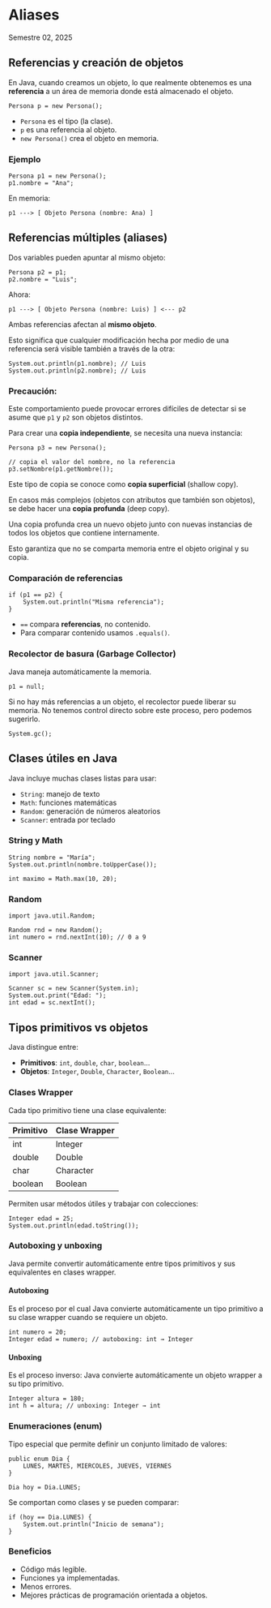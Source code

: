 # Aliases
Semestre 02, 2025



## Referencias y creación de objetos


En Java, cuando creamos un objeto, lo que realmente obtenemos es una **referencia** a un área de memoria donde está almacenado el objeto.


```java[]
Persona p = new Persona();
```

* `Persona` es el tipo (la clase).
* `p` es una referencia al objeto.
* `new Persona()` crea el objeto en memoria.


### Ejemplo

```java[]
Persona p1 = new Persona();
p1.nombre = "Ana";
```

En memoria:

```
p1 ---> [ Objeto Persona (nombre: Ana) ]
```



## Referencias múltiples (aliases)


Dos variables pueden apuntar al mismo objeto:

```java[]
Persona p2 = p1;
p2.nombre = "Luis";
```

Ahora:

```
p1 ---> [ Objeto Persona (nombre: Luis) ] <--- p2
```

Ambas referencias afectan al **mismo objeto**.


Esto significa que cualquier modificación hecha por medio de una referencia será visible también a través de la otra:

```java[]
System.out.println(p1.nombre); // Luis
System.out.println(p2.nombre); // Luis
```


### Precaución:

Este comportamiento puede provocar errores difíciles de detectar si se asume que `p1` y `p2` son objetos distintos.


Para crear una **copia independiente**, se necesita una nueva instancia:

```java[]
Persona p3 = new Persona();

// copia el valor del nombre, no la referencia
p3.setNombre(p1.getNombre());
```

Este tipo de copia se conoce como **copia superficial** (shallow copy).


En casos más complejos (objetos con atributos que también son objetos), se debe hacer una **copia profunda** (deep copy).


Una copia profunda crea un nuevo objeto junto con nuevas instancias de todos los objetos que contiene internamente.


Esto garantiza que no se comparta memoria entre el objeto original y su copia.


### Comparación de referencias

```java[]
if (p1 == p2) {
    System.out.println("Misma referencia");
}
```

* `==` compara **referencias**, no contenido.
* Para comparar contenido usamos `.equals()`.


### Recolector de basura (Garbage Collector)

Java maneja automáticamente la memoria.

```java[]
p1 = null;
```


Si no hay más referencias a un objeto, el recolector puede liberar su memoria. No tenemos control directo sobre este proceso, pero podemos sugerirlo.

```java[]
System.gc();
```



## Clases útiles en Java


Java incluye muchas clases listas para usar:

* `String`: manejo de texto
* `Math`: funciones matemáticas
* `Random`: generación de números aleatorios
* `Scanner`: entrada por teclado


### String y Math

```java[]
String nombre = "María";
System.out.println(nombre.toUpperCase());

int maximo = Math.max(10, 20);
```


### Random

```java[]
import java.util.Random;

Random rnd = new Random();
int numero = rnd.nextInt(10); // 0 a 9
```


### Scanner

```java[]
import java.util.Scanner;

Scanner sc = new Scanner(System.in);
System.out.print("Edad: ");
int edad = sc.nextInt();
```



## Tipos primitivos vs objetos


Java distingue entre:

* **Primitivos**: `int`, `double`, `char`, `boolean`...
* **Objetos**: `Integer`, `Double`, `Character`, `Boolean`...


### Clases Wrapper

Cada tipo primitivo tiene una clase equivalente:

| Primitivo | Clase Wrapper |
| --------- | ------------- |
| int       | Integer       |
| double    | Double        |
| char      | Character     |
| boolean   | Boolean       |


Permiten usar métodos útiles y trabajar con colecciones:

```java[]
Integer edad = 25;
System.out.println(edad.toString());
```


### Autoboxing y unboxing

Java permite convertir automáticamente entre tipos primitivos y sus equivalentes en clases wrapper.


#### Autoboxing

Es el proceso por el cual Java convierte automáticamente un tipo primitivo a su clase wrapper cuando se requiere un objeto.

```java[]
int numero = 20;
Integer edad = numero; // autoboxing: int → Integer
```


#### Unboxing

Es el proceso inverso: Java convierte automáticamente un objeto wrapper a su tipo primitivo.

```java[]
Integer altura = 180;
int h = altura; // unboxing: Integer → int
```


### Enumeraciones (enum)

Tipo especial que permite definir un conjunto limitado de valores:

```java[]
public enum Dia {
    LUNES, MARTES, MIERCOLES, JUEVES, VIERNES
}

Dia hoy = Dia.LUNES;
```


Se comportan como clases y se pueden comparar:

```java[]
if (hoy == Dia.LUNES) {
    System.out.println("Inicio de semana");
}
```


### Beneficios

* Código más legible.
* Funciones ya implementadas.
* Menos errores.
* Mejores prácticas de programación orientada a objetos.
